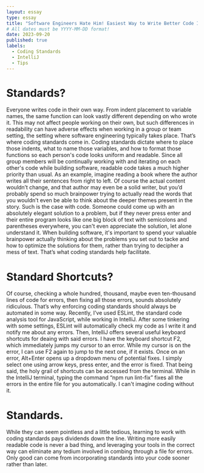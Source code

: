 ```yaml
---
layout: essay
type: essay
title: "Software Engineers Hate Him! Easiest Way to Write Better Code Instantly!"
# All dates must be YYYY-MM-DD format!
date: 2023-09-20
published: true
labels:
  - Coding Standards
  - IntelliJ
  - Tips
---
```

# Standards?

Everyone writes code in their own way. From indent placement to variable names, the same function can look vastly different depending on who wrote it. This may not affect people working on their own, but such differences in readability can have adverse effects when working in a group or team setting, the setting where software engineering typically takes place. That’s where coding standards come in. Coding standards dictate where to place those indents, what to name those variables, and how to format those functions so each person's code looks uniform and readable. Since all group members will be continually working with and iterating on each other's code while building software, readable code takes a much higher priority than usual. As an example, imagine reading a book where the author writes all their sentences from right to left. Of course the actual content wouldn’t change, and that author may even be a solid writer, but you’d probably spend so much brainpower trying to actually read the words that you wouldn’t even be able to think about the deeper themes present in the story. Such is the case with code. Someone could come up with an absolutely elegant solution to a problem, but if they never press enter and their entire program looks like one big block of text with semicolons and parentheses everywhere, you can't even appreciate the solution, let alone understand it. When building software, it's important to spend your valuable brainpower actually thinking about the problems you set out to tacke and how to optimize the solutions for them, rather than trying to decipher a mess of text. That’s what coding standards help facilitate. 


# Standard Shortcuts?

Of course, checking a whole hundred, thousand, maybe even ten-thousand lines of code for errors, then fixing all those errors, sounds absolutely ridiculous. That’s why enforcing coding standards should always be automated in some way. Recently, I’ve used ESLint, the standard code analysis tool for JavaScript, while working in IntelliJ. After some tinkering with some settings, ESLint will automatically check my code as I write it and notify me about any errors. Then, IntelliJ offers several useful keyboard shortcuts for deaing with said errors. I have the keyboard shortcut F2, which immediately jumps my cursor to an error. While my cursor is on the error, I can use F2 again to jump to the next one, if it exists. Once on an error, Alt+Enter opens up a dropdown menu of potential fixes. I simply select one using arrow keys, press enter, and the error is fixed. That being said, the holy grail of shortcuts can be accessed from the terminal. While in the IntelliJ terminal, typing the command “npm run lint-fix” fixes all the errors in the entire file for you automatically. I can't imagine coding without it. 


# Standards.

While they can seem pointless and a little tedious, learning to work with coding standards pays dividends down the line. Writing more easily readable code is never a bad thing, and leveraging your tools in the correct way can eliminate any tedium involved in combing through a file for errors. Only good can come from incorporating standards into your code sooner rather than later. 
